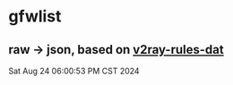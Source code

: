 # gfwlist
## raw -> json, based on [v2ray-rules-dat](https://github.com/Loyalsoldier/v2ray-rules-dat)
Sat Aug 24 06:00:53 PM CST 2024

